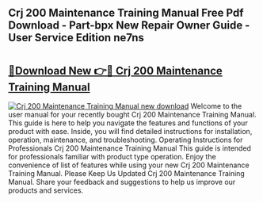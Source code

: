 ## Crj 200 Maintenance Training Manual Free Pdf Download - Part-bpx New Repair Owner Guide - User Service Edition ne7ns

# <h2><a href="http://bc88273.oget.top/?id=Crj+200+Maintenance+Training+Manual">🔗Download New 👉🔴 Crj 200 Maintenance Training Manual</a></h2>

[![Crj 200 Maintenance Training Manual new download](https://i.imgur.com/5g1atiW.png)](http://bc88273.oget.top/?id=Crj+200+Maintenance+Training+Manual)
Welcome to the user manual for your recently bought Crj 200 Maintenance Training Manual. This guide is here to help you navigate the features and functions of your product with ease. Inside, you will find detailed instructions for installation, operation, maintenance, and troubleshooting. Operating Instructions for Professionals Crj 200 Maintenance Training Manual This guide is intended for professionals familiar with product type operation. Enjoy the convenience of list of features while using your new Crj 200 Maintenance Training Manual. Please Keep Us Updated Crj 200 Maintenance Training Manual. Share your feedback and suggestions to help us improve our products and services.
